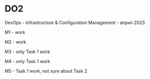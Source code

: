 # DO2
DevOps - Infrastructure &amp; Configuration Management - април 2023

M1 - work

M2 - work

M3 - only Task 1 work

M4 - only Task 1 work

M5 - Task 1 work, not sure about Task 2

